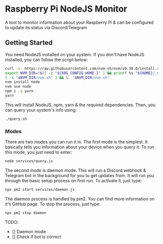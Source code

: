 # Raspberry Pi NodeJS Monitor

A tool to monitor information about your Raspberry Pi & can be configured to update its status via Discord/Telegram

## Getting Started

You need NodeJS installed on your system. If you don't have NodeJS installed, you can follow the script below:

```bash
curl -o- https://raw.githubusercontent.com/nvm-sh/nvm/v0.38.0/install.sh | bash
export NVM_DIR="$([ -z "${XDG_CONFIG_HOME-}" ] && printf %s "${HOME}/.nvm" || printf %s "${XDG_CONFIG_HOME}/nvm")"
[ -s "$NVM_DIR/nvm.sh" ] && \. "$NVM_DIR/nvm.sh"
nvm install node
nvm use node
npm i -g yarn
yarn
```

This will install NodeJS, npm, yarn & the required dependencies. Then, you can query your system's info using:

```bash
./query.sh
```

### Modes

There are two modes you can run it in. The first mode is the simplest. It basically tells you information about your device when you query it. To run this mode, you just need to enter:

```bash
node services/query.js
```

The second mode is daemon mode. This will run a Discord webhook & Telegram bot in the background for you to get updates from. It will run you through the basic setup process on first run. To activate it, just type:

```bash
npx pm2 start services/daemon.js
```

The daemon process is handled by pm2. You can find more information on it's GitHub page. To stop the process, just type:

```bash
npx pm2 stop daemon
```

TODO:

- [] Daemon mode
- [] Check if bot is correct
